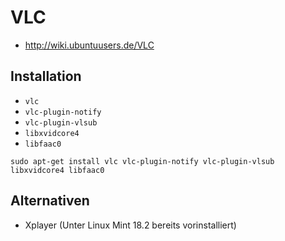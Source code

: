 # VLC

+   <http://wiki.ubuntuusers.de/VLC>



## Installation

+   `vlc`
+   `vlc-plugin-notify`
+   `vlc-plugin-vlsub`
+   `libxvidcore4`
+   `libfaac0`

<!---->

    sudo apt-get install vlc vlc-plugin-notify vlc-plugin-vlsub libxvidcore4 libfaac0



## Alternativen

+	Xplayer (Unter Linux Mint 18.2 bereits vorinstalliert)

